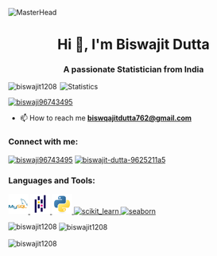 ![MasterHead](https://www.merlot.org/merlot/images/portal-banners/statistics_banner.jpg)
<h1 align="center">Hi 👋, I'm Biswajit Dutta</h1>
<h3 align="center">A passionate Statistician from India</h3>
<img align="right" alt="Statistics" width="400" src="https://149695847.v2.pressablecdn.com/wp-content/uploads/2018/11/tomdribbble.gif">

<p align="left"> <img src="https://komarev.com/ghpvc/?username=biswajit1208&label=Profile%20views&color=0e75b6&style=flat" alt="biswajit1208" /> </p>

<p align="left"> <a href="https://twitter.com/biswaji96743495" target="blank"><img src="https://img.shields.io/twitter/follow/biswaji96743495?logo=twitter&style=for-the-badge" alt="biswaji96743495" /></a> </p>

- 📫 How to reach me **biswqajitdutta762@gmail.com**

<h3 align="left">Connect with me:</h3>
<p align="left">
<a href="https://twitter.com/biswaji96743495" target="blank"><img align="center" src="https://raw.githubusercontent.com/rahuldkjain/github-profile-readme-generator/master/src/images/icons/Social/twitter.svg" alt="biswaji96743495" height="30" width="40" /></a>
<a href="https://linkedin.com/in/biswajit-dutta-9625211a5" target="blank"><img align="center" src="https://raw.githubusercontent.com/rahuldkjain/github-profile-readme-generator/master/src/images/icons/Social/linked-in-alt.svg" alt="biswajit-dutta-9625211a5" height="30" width="40" /></a>
</p>

<h3 align="left">Languages and Tools:</h3>
<p align="left"> <a href="https://www.mysql.com/" target="_blank" rel="noreferrer"> <img src="https://raw.githubusercontent.com/devicons/devicon/master/icons/mysql/mysql-original-wordmark.svg" alt="mysql" width="40" height="40"/> </a> <a href="https://pandas.pydata.org/" target="_blank" rel="noreferrer"> <img src="https://raw.githubusercontent.com/devicons/devicon/2ae2a900d2f041da66e950e4d48052658d850630/icons/pandas/pandas-original.svg" alt="pandas" width="40" height="40"/> </a> <a href="https://www.python.org" target="_blank" rel="noreferrer"> <img src="https://raw.githubusercontent.com/devicons/devicon/master/icons/python/python-original.svg" alt="python" width="40" height="40"/> </a> <a href="https://scikit-learn.org/" target="_blank" rel="noreferrer"> <img src="https://upload.wikimedia.org/wikipedia/commons/0/05/Scikit_learn_logo_small.svg" alt="scikit_learn" width="40" height="40"/> </a> <a href="https://seaborn.pydata.org/" target="_blank" rel="noreferrer"> <img src="https://seaborn.pydata.org/_images/logo-mark-lightbg.svg" alt="seaborn" width="40" height="40"/> </a> </p>

<p><img align="left" src="https://github-readme-stats.vercel.app/api/top-langs?username=biswajit1208&show_icons=true&locale=en&layout=compact" alt="biswajit1208" /></p>

<p>&nbsp;<img align="center" src="https://github-readme-stats.vercel.app/api?username=biswajit1208&show_icons=true&locale=en" alt="biswajit1208" /></p>

<p><img align="center" src="https://github-readme-streak-stats.herokuapp.com/?user=biswajit1208&" alt="biswajit1208" /></p>
